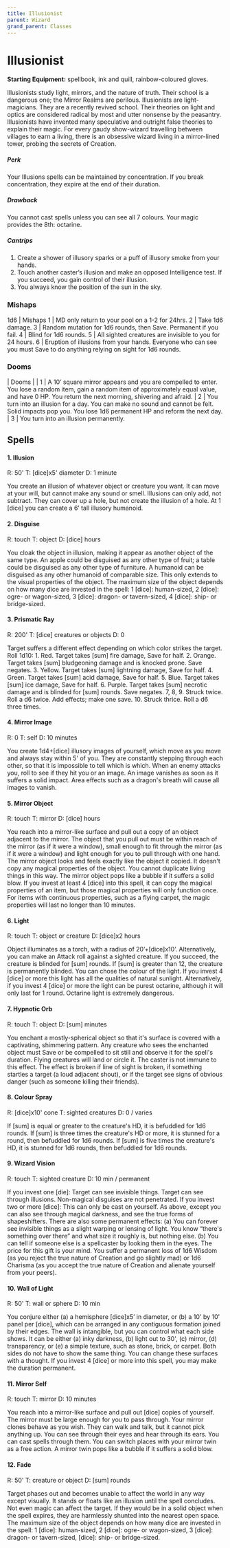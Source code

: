 ```yaml
---
title: Illusionist
parent: Wizard
grand_parent: Classes
---
```

# Illusionist 

**Starting Equipment:** spellbook, ink and quill, rainbow-coloured
gloves.

Illusionists study light, mirrors, and the nature of truth. Their
school is a dangerous one; the Mirror Realms are perilous.
Illusionists are light-magicians. They are a recently revived
school. Their theories on light and optics are considered radical
by most and utter nonsense by the peasantry. Illusionists have
invented many speculative and outright false theories to explain
their magic. For every gaudy show-wizard travelling between
villages to earn a living, there is an obsessive wizard living in a
mirror-lined tower, probing the secrets of Creation.

##### Perk

Your Illusions spells can be maintained by concentration. If you
break concentration, they expire at the end of their duration.

##### Drawback

You cannot cast spells unless you can see all 7 colours. Your
magic provides the 8th: octarine.

##### Cantrips

1. Create a shower of illusory sparks or a puff of illusory smoke from your hands.
2. Touch another caster’s illusion and make an opposed Intelligence test. If you succeed, you gain control of their illusion.
3. You always know the position of the sun in the sky.

### Mishaps

1d6 | Mishaps
1 | MD only return to your pool on a 1-2 for 24hrs.
2 | Take 1d6 damage.
3 | Random mutation for 1d6 rounds, then Save. Permanent if you fail.
4 | Blind for 1d6 rounds.
5 | All sighted creatures are invisible to you for 24 hours.
6 | Eruption of illusions from your hands. Everyone who can see you must Save to do anything relying on sight for 1d6 rounds.

### Dooms 

| Dooms |
| 1 | A 10’ square mirror appears and you are compelled to enter. You lose a random item, gain a random item of approximately equal value, and have 0 HP. You return the next morning, shivering and afraid.
| 2 | You turn into an illusion for a day. You can make no sound and cannot be felt. Solid impacts pop you. You lose 1d6 permanent HP and reform the next day.
| 3 | You turn into an illusion permanently.

## Spells

#### 1. Illusion

R: 50' T: [dice]x5' diameter D: 1 minute

You create an illusion of whatever object or creature you want. It can move at
your will, but cannot make any sound or smell. Illusions can only add, not
subtract. They can cover up a hole, but not create the illusion of a hole. At 1
[dice] you can create a 6’ tall illusory humanoid.

#### 2. Disguise

R: touch T: object D: [dice] hours

You cloak the object in illusion, making it appear as another object of the
same
type. An apple could be disguised as any other type of fruit; a table could be
disguised as any other type of furniture. A humanoid can be disguised as any
other humanoid of comparable size. This only extends to the visual properties
of
the object. The maximum size of the object depends on how many dice are
invested in the spell: 1 [dice]: human-sized, 2 [dice]: ogre- or wagon-sized, 3 [dice]: dragon- or tavern-sized, 4 [dice]: ship- or bridge-sized.

#### 3. Prismatic Ray

R: 200' T: [dice] creatures or objects D: 0

Target suffers a different effect depending on which color strikes the target.
Roll
1d10: 1. Red. Target takes [sum] fire damage, Save for half. 2. Orange. Target
takes [sum] bludgeoning damage and is knocked prone. Save negates. 3.
Yellow. Target takes [sum] lightning damage, Save for half. 4. Green. Target
takes [sum] acid damage, Save for half. 5. Blue. Target takes [sum] ice damage,
Save for half. 6. Purple. Target takes [sum] necrotic damage and is blinded for
[sum] rounds. Save negates. 7, 8, 9. Struck twice. Roll a d6 twice. Add
effects;
make one save. 10. Struck thrice. Roll a d6 three times.

#### 4. Mirror Image

R: 0 T: self D: 10 minutes

You create 1d4+[dice] illusory images of yourself, which move as you move and
always stay within 5' of you. They are constantly stepping through each other,
so
that it is impossible to tell which is which. When an enemy attacks you, roll
to see
if they hit you or an image. An image vanishes as soon as it suffers a solid
impact. Area effects such as a dragon's breath will cause all images to vanish.

#### 5. Mirror Object

R: touch T: mirror D: [dice] hours

You reach into a mirror-like surface and pull out a copy of an object adjacent
to
the mirror. The object that you pull out must be within reach of the mirror (as
if it
were a window), small enough to fit through the mirror (as if it were a window)
and light enough for you to pull through with one hand. The mirror object looks
and feels exactly like the object it copied. It doesn't copy any magical
properties
of the object. You cannot duplicate living things in this way. The mirror
object
pops like a bubble if it suffers a solid blow. If you invest at least 4 [dice]
into this
spell, it can copy the magical properties of an item, but those magical
properties
will only function once. For items with continuous properties, such as a flying
carpet, the magic properties will last no longer than 10 minutes.

#### 6. Light


R: touch T: object or creature D: [dice]x2 hours

Object illuminates as a torch, with a radius of 20’+[dice]x10’. Alternatively,
you
can make an Attack roll against a sighted creature. If you succeed, the
creature
is blinded for [sum] rounds. If [sum] is greater than 12, the creature is
permanently blinded. You can chose the colour of the light. If you invest 4
[dice]
or more this light has all the qualities of natural sunlight. Alternatively, if
you
invest 4 [dice] or more the light can be purest octarine, although it will only
last
for 1 round. Octarine light is extremely dangerous.

#### 7. Hypnotic Orb

R: touch T: object D: [sum] minutes

You enchant a mostly-spherical object so that it's surface is covered with a
captivating, shimmering pattern. Any creature who sees the enchanted object
must Save or be compelled to sit still and observe it for the spell's duration.
Flying creatures will land or circle it. The caster is not immune to this
effect. The
effect is broken if line of sight is broken, if something startles a target (a
loud
adjacent shout), or if the target see signs of obvious danger (such as someone
killing their friends).

#### 8. Colour Spray

R: [dice]x10' cone T: sighted creatures D: 0 / varies

If [sum] is equal or greater to the creature's HD, it is befuddled for 1d6
rounds. If
[sum] is three times the creature's HD or more, it is stunned for a round, then
befuddled for 1d6 rounds. If [sum] is five times the creature's HD, it is
stunned for
1d6 rounds, then befuddled for 1d6 rounds.

#### 9. Wizard Vision

R: touch T: sighted creature D: 10 min / permanent

If you invest one [die]: Target can see invisible things. Target can see
through
illusions. Non-magical disguises are not penetrated.
If you invest two or more [dice]: This can only be cast on yourself. As above,
except you can also see through magical darkness, and see the true forms of
shapeshifters. There are also some permanent effects: (a) You can forever see
invisible things as a slight warping or lensing of light. You know “there's
something over there” and what size it roughly is, but nothing else. (b) You
can
tell if someone else is a spellcaster by looking them in the eyes.
The price for this gift is your mind. You suffer a permanent loss of 1d6 Wisdom
(as you reject the true nature of Creation and go slightly mad) or 1d6 Charisma
(as you accept the true nature of Creation and alienate yourself from your
peers).

#### 10. Wall of Light

R: 50' T: wall or sphere D: 10 min

You conjure either (a) a hemisphere [dice]x5’ in diameter, or (b) a 10' by 10'
panel per [dice], which can be arranged in any contiguous formation joined by
their edges. The wall is intangible, but you can control what each side shows.
It
can be either (a) inky darkness, (b) light out to 30', (c) mirror, (d)
transparency, or
(e) a simple texture, such as stone, brick, or carpet. Both sides do not have
to
show the same thing. You can change these surfaces with a thought. If you
invest 4 [dice] or more into this spell, you may make the duration permanent.

#### 11. Mirror Self

R: touch T: mirror D: 10 minutes

You reach into a mirror-like surface and pull out [dice] copies of yourself.
The
mirror must be large enough for you to pass through. Your mirror clones behave
as you wish. They can walk and talk, but it cannot pick anything up. You can
see
through their eyes and hear through its ears. You can cast spells through them.
You can switch places with your mirror twin as a free action. A mirror twin
pops
like a bubble if it suffers a solid blow.

#### 12. Fade

R: 50' T: creature or object D: [sum] rounds

Target phases out and becomes unable to affect the world in any way except
visually. It stands or floats like an illusion until the spell concludes. Not
even
magic can affect the target. If they would be in a solid object when the spell
expires, they are harmlessly shunted into the nearest open space. The maximum
size of the object depends on how many dice are invested in the spell: 1 [dice]:
human-sized, 2 [dice]: ogre- or wagon-sized, 3 [dice]: dragon- or tavern-sized, [dice]: ship- or bridge-sized.
